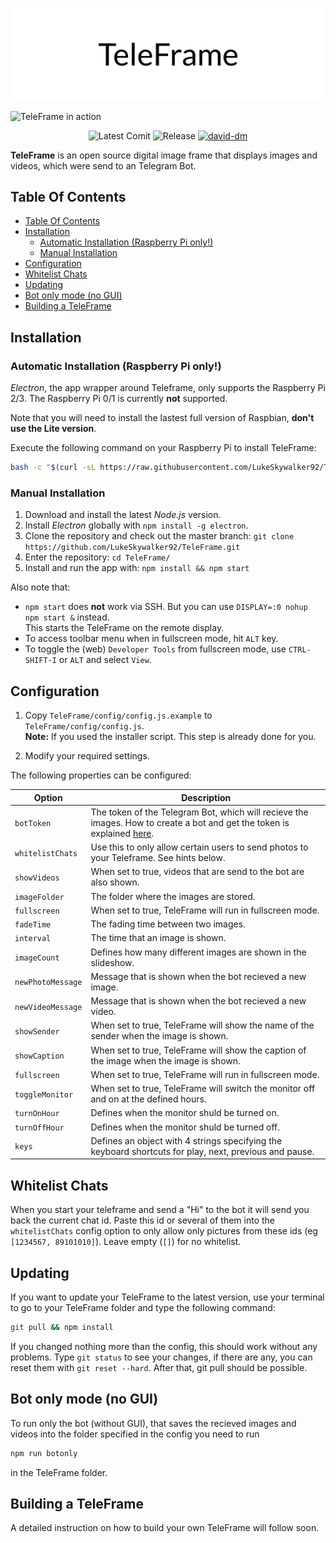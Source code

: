 ![TeleFrame](.github/header.png)

![TeleFrame in action](.github/TeleFrame.gif)

<p align="center">
	<a><img src="https://img.shields.io/github/last-commit/LukeSkywalker92/TeleFrame.svg" alt="Latest Comit"></a>
<a><img src="https://img.shields.io/github/release/LukeSkywalker92/TeleFrame.svg" alt="Release"></a>
	<a href="https://david-dm.org/LukeSkywalker92/TeleFrame"><img src="https://david-dm.org/LukeSkywalker92/TeleFrame.svg" alt="david-dm"></a>
</p>

**TeleFrame** is an open source digital image frame that displays images and videos, which were send to an Telegram Bot.

## Table Of Contents

- [Table Of Contents](#table-of-contents)
- [Installation](#installation)
  - [Automatic Installation (Raspberry Pi only!)](#automatic-installation-raspberry-pi-only)
  - [Manual Installation](#manual-installation)
- [Configuration](#configuration)
- [Whitelist Chats](#whitelist-chats)
- [Updating](#updating)
- [Bot only mode (no GUI)](#bot-only-mode-no-gui)
- [Building a TeleFrame](#building-a-teleframe)

## Installation

### Automatic Installation (Raspberry Pi only!)

*Electron*, the app wrapper around Teleframe, only supports the Raspberry Pi 2/3. The Raspberry Pi 0/1 is currently **not** supported.

Note that you will need to install the lastest full version of Raspbian, **don't use the Lite version**.

Execute the following command on your Raspberry Pi to install TeleFrame:

```bash
bash -c "$(curl -sL https://raw.githubusercontent.com/LukeSkywalker92/TeleFrame/master/tools/install_raspberry.sh)"
```

### Manual Installation

1. Download and install the latest *Node.js* version.
2. Install *Electron* globally with `npm install -g electron`.
3. Clone the repository and check out the master branch: `git clone https://github.com/LukeSkywalker92/TeleFrame.git`
4. Enter the repository: `cd TeleFrame/`
5. Install and run the app with: `npm install && npm start`

Also note that:

- `npm start` does **not** work via SSH. But you can use `DISPLAY=:0 nohup npm start &` instead. \
  This starts the TeleFrame on the remote display.
- To access toolbar menu when in fullscreen mode, hit `ALT` key.
- To toggle the (web) `Developer Tools` from fullscreen mode, use `CTRL-SHIFT-I` or `ALT` and select `View`.

## Configuration

1. Copy `TeleFrame/config/config.js.example` to `TeleFrame/config/config.js`. \
   **Note:** If you used the installer script. This step is already done for you.

2. Modify your required settings.


The following properties can be configured:

| **Option** | **Description** |
| --- | --- |
| `botToken` | The token of the Telegram Bot, which will recieve the images. How to create a bot and get the token is explained [here](https://core.telegram.org/bots#6-botfather). |
| `whitelistChats` | Use this to only allow certain users to send photos to your Teleframe. See hints below. |
| `showVideos` | When set to true, videos that are send to the bot are also shown. |
| `imageFolder` | The folder where the images are stored. |
| `fullscreen` | When set to true, TeleFrame will run in fullscreen mode. |
| `fadeTime` | The fading time between two images. |
| `interval` | The time that an image is shown. |
| `imageCount` | Defines how many different images are shown in the slideshow. |
| `newPhotoMessage` | Message that is shown when the bot recieved a new image. |
| `newVideoMessage` | Message that is shown when the bot recieved a new video. |
| `showSender` | When set to true, TeleFrame will show the name of the sender when the image is shown. |
| `showCaption` | When set to true, TeleFrame will show the caption of the image when the image is shown. |
| `fullscreen` | When set to true, TeleFrame will run in fullscreen mode. |
| `toggleMonitor` | When set to true, TeleFrame will switch the monitor off and on at the defined hours. |
| `turnOnHour` | Defines when the monitor shuld be turned on. |
| `turnOffHour` | Defines when the monitor shuld be turned off. |
| `keys` | Defines an object with 4 strings specifying the keyboard shortcuts for play, next, previous and pause. |

## Whitelist Chats

When you start your teleframe and send a "Hi" to the bot it will send you back the current chat id. Paste this id or several of them into the `whitelistChats` config option to only allow only pictures from these ids (eg `[1234567, 89101010]`). Leave empty (`[]`) for no whitelist.

## Updating

If you want to update your TeleFrame to the latest version, use your terminal to go to your TeleFrame folder and type the following command:

```bash
git pull && npm install
```

If you changed nothing more than the config, this should work without any problems.
Type `git status` to see your changes, if there are any, you can reset them with `git reset --hard`. After that, git pull should be possible.

## Bot only mode (no GUI)

To run only the bot (without GUI), that saves the recieved images and videos into the folder specified in the config you need to run

```bash
npm run botonly
```
in the TeleFrame folder.

## Building a TeleFrame

A detailed instruction on how to build your own TeleFrame will follow soon.
